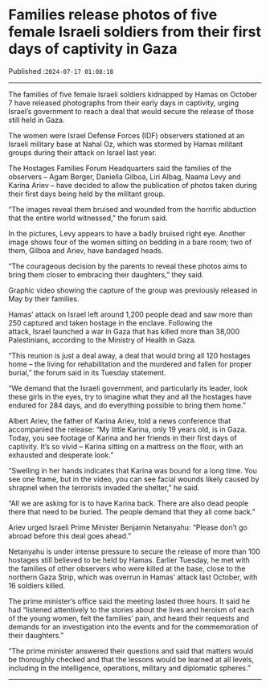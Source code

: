 # Families release photos of five female Israeli soldiers from their first days of captivity in Gaza

Published :`2024-07-17 01:08:18`

---

The families of five female Israeli soldiers kidnapped by Hamas on October 7 have released photographs from their early days in captivity, urging Israel’s government to reach a deal that would secure the release of those still held in Gaza.

The women were Israel Defense Forces (IDF) observers stationed at an Israeli military base at Nahal Oz, which was stormed by Hamas militant groups during their attack on Israel last year.

The Hostages Families Forum Headquarters said the families of the observers – Agam Berger, Daniella Gilboa, Liri Albag, Naama Levy and Karina Ariev – have decided to allow the publication of photos taken during their first days being held by the militant group.

“The images reveal them bruised and wounded from the horrific abduction that the entire world witnessed,” the forum said.

In the pictures, Levy appears to have a badly bruised right eye. Another image shows four of the women sitting on bedding in a bare room; two of them, Gilboa and Ariev, have bandaged heads.

“The courageous decision by the parents to reveal these photos aims to bring them closer to embracing their daughters,” they said.

Graphic video showing the capture of the group was previously released in May by their families.

Hamas’ attack on Israel left around 1,200 people dead and saw more than 250 captured and taken hostage in the enclave. Following the attack, Israel launched a war in Gaza that has killed more than 38,000 Palestinians, according to the Ministry of Health in Gaza.

“This reunion is just a deal away, a deal that would bring all 120 hostages home – the living for rehabilitation and the murdered and fallen for proper burial,” the forum said in its Tuesday statement.

“We demand that the Israeli government, and particularly its leader, look these girls in the eyes, try to imagine what they and all the hostages have endured for 284 days, and do everything possible to bring them home.”

Albert Ariev, the father of Karina Ariev, told a news conference that accompanied the release: “My little Karina, only 19 years old, is in Gaza. Today, you see footage of Karina and her friends in their first days of captivity. It’s so vivid – Karina sitting on a mattress on the floor, with an exhausted and desperate look.”

“Swelling in her hands indicates that Karina was bound for a long time. You see one frame, but in the video, you can see facial wounds likely caused by shrapnel when the terrorists invaded the shelter,” he said.

“All we are asking for is to have Karina back. There are also dead people there that need to be buried. The people demand that they all come back.”

Ariev urged Israeli Prime Minister Benjamin Netanyahu: “Please don’t go abroad before this deal goes ahead.”

Netanyahu is under intense pressure to secure the release of more than 100 hostages still believed to be held by Hamas. Earlier Tuesday, he met with the families of other observers who were killed at the base, close to the northern Gaza Strip, which was overrun in Hamas’ attack last October, with 16 soldiers killed.

The prime minister’s office said the meeting lasted three hours. It said he had “listened attentively to the stories about the lives and heroism of each of the young women, felt the families’ pain, and heard their requests and demands for an investigation into the events and for the commemoration of their daughters.”

“The prime minister answered their questions and said that matters would be thoroughly checked and that the lessons would be learned at all levels, including in the intelligence, operations, military and diplomatic spheres.”

---

